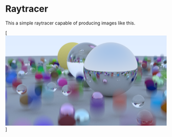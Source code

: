 # Raytracer
This a simple raytracer capable of producing images like this.

[![Image of bouncing balls with motion blur](https://github.com/arnfaldur/raytracer/blob/main/renders/week/1-motion-blur.png)]
